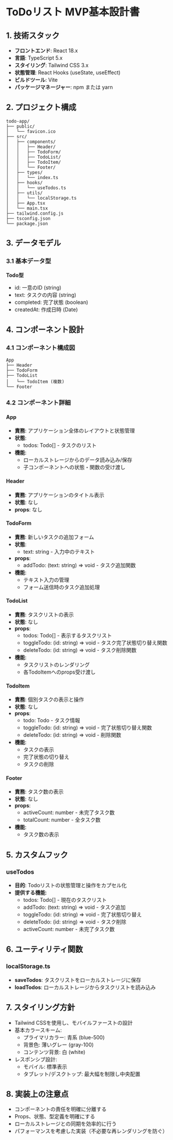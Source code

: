 # ToDoリスト MVP基本設計書

## 1. 技術スタック

- **フロントエンド**: React 18.x
- **言語**: TypeScript 5.x
- **スタイリング**: Tailwind CSS 3.x
- **状態管理**: React Hooks (useState, useEffect)
- **ビルドツール**: Vite
- **パッケージマネージャー**: npm または yarn

## 2. プロジェクト構成

```
todo-app/
├── public/
│   └── favicon.ico
├── src/
│   ├── components/
│   │   ├── Header/
│   │   ├── TodoForm/
│   │   ├── TodoList/
│   │   ├── TodoItem/
│   │   └── Footer/
│   ├── types/
│   │   └── index.ts
│   ├── hooks/
│   │   └── useTodos.ts
│   ├── utils/
│   │   └── localStorage.ts
│   ├── App.tsx
│   └── main.tsx
├── tailwind.config.js
├── tsconfig.json
└── package.json
```

## 3. データモデル

### 3.1 基本データ型

**Todo型**
- id: 一意のID (string)
- text: タスクの内容 (string)
- completed: 完了状態 (boolean)
- createdAt: 作成日時 (Date)

## 4. コンポーネント設計

### 4.1 コンポーネント構成図

```
App
├── Header
├── TodoForm
├── TodoList
│   └── TodoItem (複数)
└── Footer
```

### 4.2 コンポーネント詳細

#### App
- **責務**: アプリケーション全体のレイアウトと状態管理
- **状態**:
  - todos: Todo[] - タスクのリスト
- **機能**:
  - ローカルストレージからのデータ読み込み/保存
  - 子コンポーネントへの状態・関数の受け渡し

#### Header
- **責務**: アプリケーションのタイトル表示
- **状態**: なし
- **props**: なし

#### TodoForm
- **責務**: 新しいタスクの追加フォーム
- **状態**: 
  - text: string - 入力中のテキスト
- **props**: 
  - addTodo: (text: string) => void - タスク追加関数
- **機能**:
  - テキスト入力の管理
  - フォーム送信時のタスク追加処理

#### TodoList
- **責務**: タスクリストの表示
- **状態**: なし
- **props**: 
  - todos: Todo[] - 表示するタスクリスト
  - toggleTodo: (id: string) => void - タスク完了状態切り替え関数
  - deleteTodo: (id: string) => void - タスク削除関数
- **機能**:
  - タスクリストのレンダリング
  - 各TodoItemへのprops受け渡し

#### TodoItem
- **責務**: 個別タスクの表示と操作
- **状態**: なし
- **props**: 
  - todo: Todo - タスク情報
  - toggleTodo: (id: string) => void - 完了状態切り替え関数
  - deleteTodo: (id: string) => void - 削除関数
- **機能**:
  - タスクの表示
  - 完了状態の切り替え
  - タスクの削除

#### Footer
- **責務**: タスク数の表示
- **状態**: なし
- **props**: 
  - activeCount: number - 未完了タスク数
  - totalCount: number - 全タスク数
- **機能**:
  - タスク数の表示

## 5. カスタムフック

### useTodos
- **目的**: Todoリストの状態管理と操作をカプセル化
- **提供する機能**:
  - todos: Todo[] - 現在のタスクリスト
  - addTodo: (text: string) => void - タスク追加
  - toggleTodo: (id: string) => void - 完了状態切り替え
  - deleteTodo: (id: string) => void - タスク削除
  - activeCount: number - 未完了タスク数

## 6. ユーティリティ関数

### localStorage.ts
- **saveTodos**: タスクリストをローカルストレージに保存
- **loadTodos**: ローカルストレージからタスクリストを読み込み

## 7. スタイリング方針

- Tailwind CSSを使用し、モバイルファーストの設計
- 基本カラースキーム:
  - プライマリカラー: 青系 (blue-500)
  - 背景色: 薄いグレー (gray-100)
  - コンテンツ背景: 白 (white)
- レスポンシブ設計:
  - モバイル: 標準表示
  - タブレット/デスクトップ: 最大幅を制限し中央配置

## 8. 実装上の注意点

- コンポーネントの責任を明確に分離する
- Props、状態、型定義を明確にする
- ローカルストレージとの同期を効率的に行う
- パフォーマンスを考慮した実装（不必要な再レンダリングを防ぐ）
